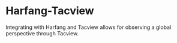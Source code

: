 # Harfang-Tacview
Integrating with Harfang and Tacview allows for observing a global perspective through Tacview.
